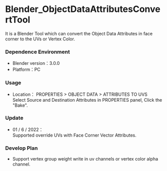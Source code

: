 # Blender_ObjectDataAttributesConvertTool
It is a Blender Tool which can convert the Object Data Attributes in face corner to the UVs or Vertex Color.

### Dependence Environment
* Blender version：3.0.0
* Platform：PC

### Usage
* Location： PROPERTIES > OBJECT DATA > ATTRIBUTES TO UVS  
  Select Source and Destination Attributes in PROPERTIES panel, Click the "Bake".

### Update
* 01 / 6 / 2022：  
  Supported override UVs with Face Corner Vector Attributes.
  
### Develop Plan
* Support vertex group weight write in uv channels or vertex color alpha channel.